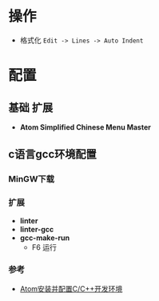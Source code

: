 # 操作
- 格式化
  `Edit -> Lines -> Auto Indent`

# 配置
## 基础 扩展
- **Atom Simplified Chinese Menu Master**

## c语言gcc环境配置

### MinGW下载

### 扩展
- **linter**
- **linter-gcc**
- **gcc-make-run**
  - F6 运行

### 参考
- [Atom安装并配置C/C++开发环境](https://blog.csdn.net/qq_36731677/article/details/54609583)
